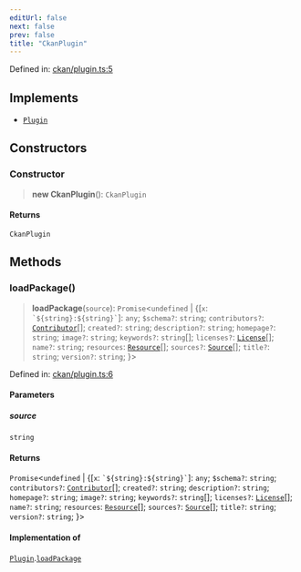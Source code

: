```yaml
---
editUrl: false
next: false
prev: false
title: "CkanPlugin"
---
```


Defined in: [ckan/plugin.ts:5](https://github.com/datisthq/dpkit/blob/5891634de8175d14853313e208ffbae144fd78eb/ckan/plugin.ts#L5)

## Implements

- [`Plugin`](/reference/dpkit/plugin/)

## Constructors

### Constructor

> **new CkanPlugin**(): `CkanPlugin`

#### Returns

`CkanPlugin`

## Methods

### loadPackage()

> **loadPackage**(`source`): `Promise`\<`undefined` \| \{\[`x`: `` `${string}:${string}` ``\]: `any`; `$schema?`: `string`; `contributors?`: [`Contributor`](/reference/dpkit/contributor/)[]; `created?`: `string`; `description?`: `string`; `homepage?`: `string`; `image?`: `string`; `keywords?`: `string`[]; `licenses?`: [`License`](/reference/dpkit/license/)[]; `name?`: `string`; `resources`: [`Resource`](/reference/dpkit/resource/)[]; `sources?`: [`Source`](/reference/dpkit/source/)[]; `title?`: `string`; `version?`: `string`; \}\>

Defined in: [ckan/plugin.ts:6](https://github.com/datisthq/dpkit/blob/5891634de8175d14853313e208ffbae144fd78eb/ckan/plugin.ts#L6)

#### Parameters

##### source

`string`

#### Returns

`Promise`\<`undefined` \| \{\[`x`: `` `${string}:${string}` ``\]: `any`; `$schema?`: `string`; `contributors?`: [`Contributor`](/reference/dpkit/contributor/)[]; `created?`: `string`; `description?`: `string`; `homepage?`: `string`; `image?`: `string`; `keywords?`: `string`[]; `licenses?`: [`License`](/reference/dpkit/license/)[]; `name?`: `string`; `resources`: [`Resource`](/reference/dpkit/resource/)[]; `sources?`: [`Source`](/reference/dpkit/source/)[]; `title?`: `string`; `version?`: `string`; \}\>

#### Implementation of

[`Plugin`](/reference/dpkit/plugin/).[`loadPackage`](/reference/dpkit/plugin/#loadpackage)
